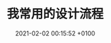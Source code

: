 ---
layout: post
title:  "我常用的设计流程"
date:   2021-02-02 00:15:52 +0100
categories: design
# permalink: /uxflow/
excerpt_separator: <!--more-->
---